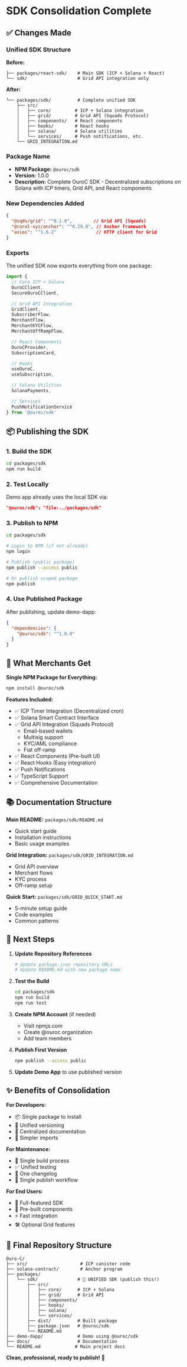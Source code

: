 # SDK Consolidation Complete

## ✅ Changes Made

### **Unified SDK Structure**

**Before:**
```
├── packages/react-sdk/    # Main SDK (ICP + Solana + React)
└── sdk/                   # Grid API integration only
```

**After:**
```
└── packages/sdk/          # Complete unified SDK
    ├── src/
    │   ├── core/         # ICP + Solana integration
    │   ├── grid/         # Grid API (Squads Protocol)
    │   ├── components/   # React components
    │   ├── hooks/        # React hooks
    │   ├── solana/       # Solana utilities
    │   └── services/     # Push notifications, etc.
    └── GRID_INTEGRATION.md
```

### **Package Name**
- **NPM Package:** `@ouroc/sdk`
- **Version:** 1.0.0
- **Description:** Complete OuroC SDK - Decentralized subscriptions on Solana with ICP timers, Grid API, and React components

### **New Dependencies Added**
```json
{
  "@sqds/grid": "^0.1.0",        // Grid API (Squads)
  "@coral-xyz/anchor": "^0.29.0", // Anchor framework
  "axios": "^1.6.2"               // HTTP client for Grid
}
```

### **Exports**
The unified SDK now exports everything from one package:

```typescript
import {
  // Core ICP + Solana
  OuroCClient,
  SecureOuroCClient,

  // Grid API Integration
  GridClient,
  SubscriberFlow,
  MerchantFlow,
  MerchantKYCFlow,
  MerchantOffRampFlow,

  // React Components
  OuroCProvider,
  SubscriptionCard,

  // Hooks
  useOuroC,
  useSubscription,

  // Solana Utilities
  SolanaPayments,

  // Services
  PushNotificationService
} from '@ouroc/sdk'
```

## 📦 Publishing the SDK

### **1. Build the SDK**
```bash
cd packages/sdk
npm run build
```

### **2. Test Locally**
Demo app already uses the local SDK via:
```json
"@ouroc/sdk": "file:../packages/sdk"
```

### **3. Publish to NPM**
```bash
cd packages/sdk

# Login to NPM (if not already)
npm login

# Publish (public package)
npm publish --access public

# Or publish scoped package
npm publish
```

### **4. Use Published Package**
After publishing, update demo-dapp:
```json
{
  "dependencies": {
    "@ouroc/sdk": "^1.0.0"
  }
}
```

## 🎯 What Merchants Get

**Single NPM Package for Everything:**
```bash
npm install @ouroc/sdk
```

**Features Included:**
- ✅ ICP Timer Integration (Decentralized cron)
- ✅ Solana Smart Contract Interface
- ✅ Grid API Integration (Squads Protocol)
  - Email-based wallets
  - Multisig support
  - KYC/AML compliance
  - Fiat off-ramp
- ✅ React Components (Pre-built UI)
- ✅ React Hooks (Easy integration)
- ✅ Push Notifications
- ✅ TypeScript Support
- ✅ Comprehensive Documentation

## 📚 Documentation Structure

**Main README:** `packages/sdk/README.md`
- Quick start guide
- Installation instructions
- Basic usage examples

**Grid Integration:** `packages/sdk/GRID_INTEGRATION.md`
- Grid API overview
- Merchant flows
- KYC process
- Off-ramp setup

**Quick Start:** `packages/sdk/GRID_QUICK_START.md`
- 5-minute setup guide
- Code examples
- Common patterns

## 🚀 Next Steps

1. **Update Repository References**
   ```bash
   # Update package.json repository URLs
   # Update README.md with new package name
   ```

2. **Test the Build**
   ```bash
   cd packages/sdk
   npm run build
   npm run test
   ```

3. **Create NPM Account** (if needed)
   - Visit npmjs.com
   - Create @ouroc organization
   - Add team members

4. **Publish First Version**
   ```bash
   npm publish --access public
   ```

5. **Update Demo App** to use published version

## ✨ Benefits of Consolidation

**For Developers:**
- 📦 Single package to install
- 🔄 Unified versioning
- 📖 Centralized documentation
- 🎯 Simpler imports

**For Maintenance:**
- 🔧 Single build process
- ✅ Unified testing
- 📝 One changelog
- 🚀 Single publish workflow

**For End Users:**
- 💪 Full-featured SDK
- 🎨 Pre-built components
- ⚡ Fast integration
- 🛠️ Optional Grid features

## 📂 Final Repository Structure

```
Ouro-C/
├── src/                    # ICP canister code
├── solana-contract/        # Anchor program
├── packages/
│   └── sdk/               # 🎯 UNIFIED SDK (publish this!)
│       ├── src/
│       │   ├── core/      # ICP + Solana
│       │   ├── grid/      # Grid API
│       │   ├── components/
│       │   ├── hooks/
│       │   ├── solana/
│       │   └── services/
│       ├── dist/          # Built package
│       ├── package.json   # @ouroc/sdk
│       └── README.md
├── demo-dapp/             # Demo using @ouroc/sdk
├── docs/                  # Documentation
└── README.md             # Main project docs
```

**Clean, professional, ready to publish!** 🎉
